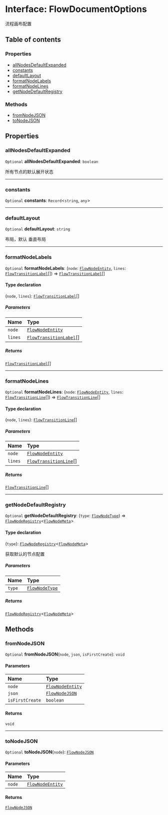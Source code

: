 # Interface: FlowDocumentOptions

流程画布配置

## Table of contents

### Properties

* [allNodesDefaultExpanded](/en/auto-docs/free-layout-editor/interfaces/FlowDocumentOptions.md#allnodesdefaultexpanded)
* [constants](/en/auto-docs/free-layout-editor/interfaces/FlowDocumentOptions.md#constants)
* [defaultLayout](/en/auto-docs/free-layout-editor/interfaces/FlowDocumentOptions.md#defaultlayout)
* [formatNodeLabels](/en/auto-docs/free-layout-editor/interfaces/FlowDocumentOptions.md#formatnodelabels)
* [formatNodeLines](/en/auto-docs/free-layout-editor/interfaces/FlowDocumentOptions.md#formatnodelines)
* [getNodeDefaultRegistry](/en/auto-docs/free-layout-editor/interfaces/FlowDocumentOptions.md#getnodedefaultregistry)

### Methods

* [fromNodeJSON](/en/auto-docs/free-layout-editor/interfaces/FlowDocumentOptions.md#fromnodejson)
* [toNodeJSON](/en/auto-docs/free-layout-editor/interfaces/FlowDocumentOptions.md#tonodejson)

## Properties

### allNodesDefaultExpanded

`Optional` **allNodesDefaultExpanded**: `boolean`

所有节点的默认展开状态

***

### constants

`Optional` **constants**: `Record`<`string`, `any`>

***

### defaultLayout

`Optional` **defaultLayout**: `string`

布局，默认 垂直布局

***

### formatNodeLabels

`Optional` **formatNodeLabels**: (`node`: [`FlowNodeEntity`](/en/auto-docs/free-layout-editor/classes/FlowNodeEntity-1.md), `lines`: [`FlowTransitionLabel`](/en/auto-docs/free-layout-editor/interfaces/FlowTransitionLabel.md)\[]) => [`FlowTransitionLabel`](/en/auto-docs/free-layout-editor/interfaces/FlowTransitionLabel.md)\[]

#### Type declaration

(`node`, `lines`): [`FlowTransitionLabel`](/en/auto-docs/free-layout-editor/interfaces/FlowTransitionLabel.md)\[]

##### Parameters

| Name | Type |
| :------ | :------ |
| `node` | [`FlowNodeEntity`](/en/auto-docs/free-layout-editor/classes/FlowNodeEntity-1.md) |
| `lines` | [`FlowTransitionLabel`](/en/auto-docs/free-layout-editor/interfaces/FlowTransitionLabel.md)\[] |

##### Returns

[`FlowTransitionLabel`](/en/auto-docs/free-layout-editor/interfaces/FlowTransitionLabel.md)\[]

***

### formatNodeLines

`Optional` **formatNodeLines**: (`node`: [`FlowNodeEntity`](/en/auto-docs/free-layout-editor/classes/FlowNodeEntity-1.md), `lines`: [`FlowTransitionLine`](/en/auto-docs/free-layout-editor/interfaces/FlowTransitionLine.md)\[]) => [`FlowTransitionLine`](/en/auto-docs/free-layout-editor/interfaces/FlowTransitionLine.md)\[]

#### Type declaration

(`node`, `lines`): [`FlowTransitionLine`](/en/auto-docs/free-layout-editor/interfaces/FlowTransitionLine.md)\[]

##### Parameters

| Name | Type |
| :------ | :------ |
| `node` | [`FlowNodeEntity`](/en/auto-docs/free-layout-editor/classes/FlowNodeEntity-1.md) |
| `lines` | [`FlowTransitionLine`](/en/auto-docs/free-layout-editor/interfaces/FlowTransitionLine.md)\[] |

##### Returns

[`FlowTransitionLine`](/en/auto-docs/free-layout-editor/interfaces/FlowTransitionLine.md)\[]

***

### getNodeDefaultRegistry

`Optional` **getNodeDefaultRegistry**: (`type`: [`FlowNodeType`](/en/auto-docs/free-layout-editor/types/FlowNodeType.md)) => [`FlowNodeRegistry`](/en/auto-docs/free-layout-editor/interfaces/FlowNodeRegistry-1.md)<[`FlowNodeMeta`](/en/auto-docs/free-layout-editor/interfaces/FlowNodeMeta.md)>

#### Type declaration

(`type`): [`FlowNodeRegistry`](/en/auto-docs/free-layout-editor/interfaces/FlowNodeRegistry-1.md)<[`FlowNodeMeta`](/en/auto-docs/free-layout-editor/interfaces/FlowNodeMeta.md)>

获取默认的节点配置

##### Parameters

| Name | Type |
| :------ | :------ |
| `type` | [`FlowNodeType`](/en/auto-docs/free-layout-editor/types/FlowNodeType.md) |

##### Returns

[`FlowNodeRegistry`](/en/auto-docs/free-layout-editor/interfaces/FlowNodeRegistry-1.md)<[`FlowNodeMeta`](/en/auto-docs/free-layout-editor/interfaces/FlowNodeMeta.md)>

## Methods

### fromNodeJSON

`Optional` **fromNodeJSON**(`node`, `json`, `isFirstCreate`): `void`

#### Parameters

| Name | Type |
| :------ | :------ |
| `node` | [`FlowNodeEntity`](/en/auto-docs/free-layout-editor/classes/FlowNodeEntity-1.md) |
| `json` | [`FlowNodeJSON`](/en/auto-docs/free-layout-editor/interfaces/FlowNodeJSON.md) |
| `isFirstCreate` | `boolean` |

#### Returns

`void`

***

### toNodeJSON

`Optional` **toNodeJSON**(`node`): [`FlowNodeJSON`](/en/auto-docs/free-layout-editor/interfaces/FlowNodeJSON.md)

#### Parameters

| Name | Type |
| :------ | :------ |
| `node` | [`FlowNodeEntity`](/en/auto-docs/free-layout-editor/classes/FlowNodeEntity-1.md) |

#### Returns

[`FlowNodeJSON`](/en/auto-docs/free-layout-editor/interfaces/FlowNodeJSON.md)
